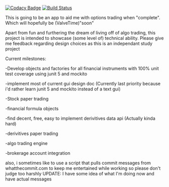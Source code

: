 [![Codacy Badge](https://api.codacy.com/project/badge/Grade/652ca881548e4c80839542534395d011)](https://app.codacy.com/app/CaderHancock/options?utm_source=github.com&utm_medium=referral&utm_content=CaderHancock/options&utm_campaign=Badge_Grade_Dashboard)
[![Build Status](http://35.247.42.99:8080/buildStatus/icon?job=options)](http://35.247.42.99:8080/job/options/)
 
 This is going to be an app to aid me with options trading when "complete". Which will hopefully be (ValveTime)"soon"

  Apart from fun and furthering the dream of living off of algo trading, this project is intended to showcase (some level of) technical ability.
  Please give me feedback regarding design choices as this is an independant study project 

Current milestones:

  -Develop objects and factories for all financial instruments with 100% unit test coverage using junit 5 and mockito
  
  -implement most of current gui design doc (Currently last priority because i'd rather learn junit 5 and mockito instead of a text gui)
  
  -Stock paper trading
  
  -financial formula objects
  
  -find decent, free, easy to implement derivitives data api (Actually kinda hard)
  
  -derivitives paper trading
  
  -algo trading engine
  
  -brokerage account integration
  
also, i  sometimes like to use a script that pulls commit messages from whatthecommit.com to keep me entertained while working
so please don't judge too harshly UPDATE: I have some idea of what I'm doing now and have actual messages

